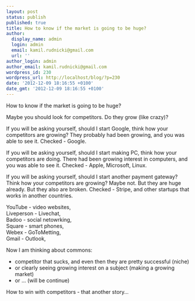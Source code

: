 ```yaml
---
layout: post
status: publish
published: true
title: How to know if the market is going to be huge?
author:
  display_name: admin
  login: admin
  email: kamil.rudnicki@gmail.com
  url: ''
author_login: admin
author_email: kamil.rudnicki@gmail.com
wordpress_id: 230
wordpress_url: http://localhost/blog/?p=230
date: '2012-12-09 18:16:55 +0100'
date_gmt: '2012-12-09 18:16:55 +0100'
---
```

<p>How to know if the market is going to be huge?</p>
<p>Maybe you should look for competitors. Do they grow (like crazy)?</p>
<p>If you will be asking yourself, should I start Google, think how your competitors are growing? They probably had been growing, and you was able to see it. Checked - Google.</p>
<p>If you will be asking yourself, should I start making PC, think how your competitors are doing. There had been growing interest in computers, and you was able to see it. Checked - Apple, Microsoft, Linux.</p>
<p>If you will be asking yourself, should I start another payment gateway? Think how your competitors are growing? Maybe not. But they are huge already. But they also are broken. Checked - Stripe, and other startups that works in another countries. </p>
<p>YouTube - video websites,<br />Liveperson - Livechat, <br />Badoo - social netowrking, <br />Square - smart phones, <br />Webex - GoToMetting, <br />Gmail - Outlook,</p>
<p>Now I am thinking about commons:</p>
<ul>
<li>competitor that sucks, and even then they are pretty successful (niche)</li>
<li>or clearly seeing growing interest on a subject (making a growing market)</li>
<li>or &#8230; (will be continue)</li>
</ul>
<p>How to win with competitors - that another story&#8230;</p>
